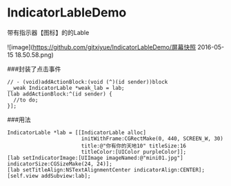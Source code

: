 # IndicatorLableDemo
带有指示器【图标】的的Lable

![image](https://github.com/gitxiyue/IndicatorLableDemo/屏幕快照 2016-05-15 18.50.58.png)

###封装了点击事件
	
	// - (void)addActionBlock:(void (^)(id sender))block
	__weak IndicatorLable *weak_lab = lab;
    [lab addActionBlock:^(id sender) {
      //to do;
    }];



###用法

    IndicatorLable *lab = [[IndicatorLable alloc]
                            initWithFrame:CGRectMake(0, 440, SCREEN_W, 30) 
                            title:@"你有你的天地10" titleSize:16 
                            titleColor:[UIColor purpleColor]];
    [lab setIndicatorImage:[UIImage imageNamed:@"mini01.jpg"] indicatorSize:CGSizeMake(24, 24)];
    [lab setTitleAlign:NSTextAlignmentCenter indicatorAlign:CENTER];
    [self.view addSubview:lab];
